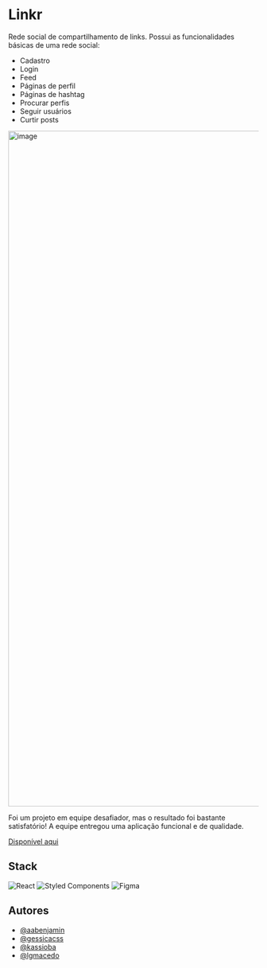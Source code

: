 
# Linkr

Rede social de compartilhamento de links. Possui as funcionalidades básicas de uma rede social:

- Cadastro
- Login
- Feed
- Páginas de perfil
- Páginas de hashtag
- Procurar perfis
- Seguir usuários
- Curtir posts

<img width="1359" alt="image" src="https://github.com/lgmacedo/linkr-front/assets/83235488/3852f7ea-dc62-49f6-a24a-af624da9523f">

Foi um projeto em equipe desafiador, mas o resultado foi bastante satisfatório! A equipe entregou uma aplicação funcional e de qualidade.

[Disponível aqui](https://linkr-front-drab.vercel.app/)

## Stack

![React](https://img.shields.io/badge/react-%2320232a.svg?style=for-the-badge&logo=react&logoColor=%2361DAFB) ![Styled Components](https://img.shields.io/badge/styled--components-DB7093?style=for-the-badge&logo=styled-components&logoColor=white) ![Figma](https://img.shields.io/badge/figma-%23F24E1E.svg?style=for-the-badge&logo=figma&logoColor=white)

## Autores

- [@aabenjamin](https://github.com/aabenjamim)
- [@gessicacss](https://github.com/gessicacss)
- [@kassioba](https://github.com/kassioba)
- [@lgmacedo](https://github.com/lgmacedo)
